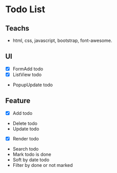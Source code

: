 # Todo List

## Teachs

- html, css, javascript, bootstrap, font-awesome.

## UI

- [x] FormAdd todo
- [x] ListView todo
- PopupUpdate todo

## Feature

- [x] Add todo
- Delete todo
- Update todo
- [x] Render todo
- Search todo
- Mark todo is done
- Soft by date todo
- Filter by done or not marked
